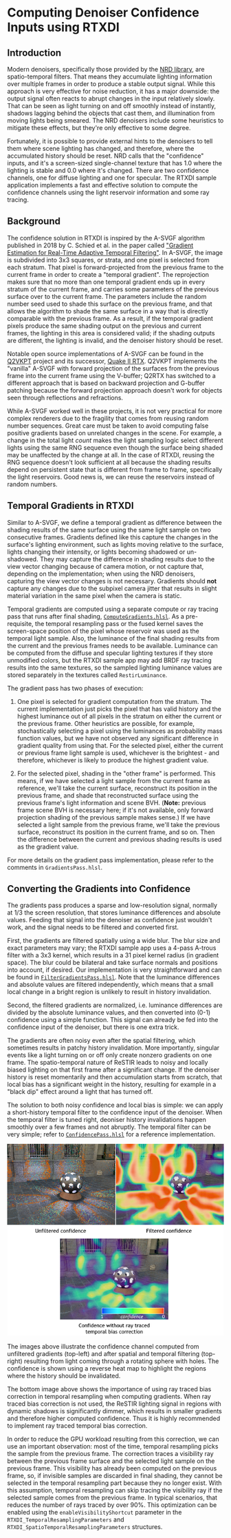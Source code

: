 # Computing Denoiser Confidence Inputs using RTXDI

## Introduction

Modern denoisers, specifically those provided by the [NRD library](https://github.com/NVIDIAGameWorks/RayTracingDenoiser), are spatio-temporal filters. That means they accumulate lighting information over multiple frames in order to produce a stable output signal. While this approach is very effective for noise reduction, it has a major downside: the output signal often reacts to abrupt changes in the input relatively slowly. That can be seen as light turning on and off smoothly instead of instantly, shadows lagging behind the objects that cast them, and illumination from moving lights being smeared. The NRD denoisers include some heuristics to mitigate these effects, but they're only effective to some degree.

Fortunately, it is possible to provide external hints to the denoisers to tell them where scene lighting has changed, and therefore, where the accumulated history should be reset. NRD calls that the "confidence" inputs, and it's a screen-sized single-channel texture that has 1.0 where the lighting is stable and 0.0 where it's changed. There are two confidence channels, one for diffuse lighting and one for specular. The RTXDI sample application implements a fast and effective solution to compute the confidence channels using the light reservoir information and some ray tracing.

## Background

The confidence solution in RTXDI is inspired by the A-SVGF algorithm published in 2018 by C. Schied et al. in the paper called ["Gradient Estimation for Real-Time Adaptive Temporal Filtering"](https://cg.ivd.kit.edu/english/atf.php). In A-SVGF, the image is subdivided into 3x3 squares, or strata, and one pixel is selected from each stratum. That pixel is forward-projected from the previous frame to the current frame in order to create a "temporal gradient". The reprojection makes sure that no more than one temporal gradient ends up in every stratum of the current frame, and carries some parameters of the previous surface over to the current frame. The parameters include the random number seed used to shade this surface on the previous frame, and that allows the algorithm to shade the same surface in a way that is directly comparable with the previous frame. As a result, if the temporal gradient pixels produce the same shading output on the previous and current frames, the lighting in this area is considered valid; if the shading outputs are different, the lighting is invalid, and the denoiser history should be reset.

Notable open source implementations of A-SVGF can be found in the [Q2VKPT](http://brechpunkt.de/q2vkpt) project and its successor, [Quake II RTX](https://github.com/NVIDIA/Q2RTX). Q2VKPT implements the "vanilla" A-SVGF with forward projection of the surfaces from the previous frame into the current frame using the V-buffer; Q2RTX has switched to a different approach that is based on backward projection and G-buffer patching because the forward projection approach doesn't work for objects seen through reflections and refractions.

While A-SVGF worked well in these projects, it is not very practical for more complex renderers due to the fragility that comes from reusing random number sequences. Great care must be taken to avoid computing false positive gradients based on unrelated changes in the scene. For example, a change in the total light _count_ makes the light sampling logic select different lights using the same RNG sequence even though the surface being shaded may be unaffected by the change at all. In the case of RTXDI, reusing the RNG sequence doesn't look sufficient at all because the shading results depend on persistent state that is different from frame to frame, specifically the light reservoirs. Good news is, we can reuse the reservoirs instead of random numbers.

## Temporal Gradients in RTXDI

Similar to A-SVGF, we define a temporal gradient as difference between the shading results of the same surface using the same light sample on two consecutive frames. Gradients defined like this capture the changes in the surface's lighting environment, such as lights moving relative to the surface, lights changing their intensity, or lights becoming shadowed or un-shadowed. They may capture the difference in shading results due to the view vector changing because of camera motion, or not capture that, depending on the implementation; when using the NRD denoisers, capturing the view vector changes is not necessary. Gradients should **not** capture any changes due to the subpixel camera jitter that results in slight material variation in the same pixel when the camera is static.

Temporal gradients are computed using a separate compute or ray tracing pass that runs after final shading, [`ComputeGradients.hlsl`](../shaders/LightingPasses/ComputeGradients.hlsl). As a pre-requisite, the temporal resampling pass or the fused kernel saves the screen-space position of the pixel whose reservoir was used as the temporal light sample. Also, the luminance of the final shading results from the current and the previous frames needs to be available. Luminance can be computed from the diffuse and specular lighting textures if they store unmodified colors, but the RTXDI sample app may add BRDF ray tracing results into the same textures, so the sampled lighting luminance values are stored separately in the textures called `RestirLuminance`.

The gradient pass has two phases of execution:

1. One pixel is selected for gradient computation from the stratum. The current implementation just picks the pixel that has valid history and the highest luminance out of all pixels in the stratum on either the current or the previous frame. Other heuristics are possible, for example, stochastically selecting a pixel using the luminances as probability mass function values, but we have not observed any significant difference in gradient quality from using that. For the selected pixel, either the current or previous frame light sample is used, whichever is the brightest - and therefore, whichever is likely to produce the highest gradient value.

2. For the selected pixel, shading in the "other frame" is performed. This means, if we have selected a light sample from the current frame as reference, we'll take the current surface, reconstruct its position in the previous frame, and shade that reconstructed surface using the previous frame's light information and scene BVH. (**Note:** previous frame scene BVH is necessary here; if it's not available, only forward projection shading of the previous sample makes sense.) If we have selected a light sample from the previous frame, we'll take the previous surface, reconstruct its position in the current frame, and so on. Then the difference between the current and previous shading results is used as the gradient value.

For more details on the gradient pass implementation, please refer to the comments in `GradientsPass.hlsl`.

## Converting the Gradients into Confidence

The gradients pass produces a sparse and low-resolution signal, normally at 1/3 the screen resolution, that stores luminance differences and absolute values. Feeding that signal into the denoiser as confidence just wouldn't work, and the signal needs to be filtered and converted first.

First, the gradients are filtered spatially using a wide blur. The blur size and exact parameters may vary; the RTXDI sample app uses a 4-pass A-trous filter with a 3x3 kernel, which results in a 31 pixel kernel radius (in gradient space). The blur could be bilateral and take surface normals and positions into account, if desired. Our implementation is very straightforward and can be found in [`FilterGradientsPass.hlsl`](../shaders/FilterGradientsPass.hlsl). Note that the luminance differences and absolute values are filtered independently, which means that a small local change in a bright region is unlikely to result in history invalidation.

Second, the filtered gradients are normalized, i.e. luminance differences are divided by the absolute luminance values, and then converted into (0-1) confidence using a simple function. This signal can already be fed into the confidence input of the denoiser, but there is one extra trick.

The gradients are often noisy even after the spatial filtering, which sometimes results in patchy history invalidation. More importantly, singular events like a light turning on or off only create nonzero gradients on one frame. The spatio-temporal nature of ReSTIR leads to noisy and locally biased lighting on that first frame after a significant change. If the denoiser history is reset momentarily and then accumulation starts from scratch, that local bias has a significant weight in the history, resulting for example in a "black dip" effect around a light that has turned off.

The solution to both noisy confidence and local bias is simple: we can apply a short-history temporal filter to the confidence input of the denoiser. When the temporal filter is tuned right, deoniser history invalidations happen smoothly over a few frames and not abruptly. The temporal filter can be very simple; refer to [`ConfidencePass.hlsl`](../shaders/ConfidencePass.hlsl) for a reference implementation.

![Unfiltered and Filtered Confidence](images/Confidence.png)

The images above illustrate the confidence channel computed from unfiltered gradients (top-left) and after spatial and temporal filtering (top-right) resulting from light coming through a rotating sphere with holes. The confidence is shown using a reverse heat map to highlight the regions where the history should be invalidated.

The bottom image above shows the importance of using ray traced bias correction in temporal resampling when computing gradients. When ray traced bias correction is not used, the ReSTIR lighting signal in regions with dynamic shadows is significantly dimmer, which results in smaller gradients and therefore higher computed confidence. Thus it is highly recommended to implement ray traced temporal bias correction.

In order to reduce the GPU workload resulting from this correction, we can use an important observation: most of the time, temporal resampling picks the sample from the previous frame. The correction traces a visibility ray between the previous frame surface and the selected light sample on the previous frame. This visibility has already been computed on the previous frame, so, if invisible samples are discarded in final shading, they cannot be selected in the temporal resampling part because they no longer exist. With this assumption, temporal resampling can skip tracing the visibility ray if the selected sample comes from the previous frame. In typical scenarios, that reduces the number of rays traced by over 90%. This optimization can be enabled using the `enableVisibilityShortcut` parameter in the `RTXDI_TemporalResamplingParameters` and `RTXDI_SpatioTemporalResamplingParameters` structures.
